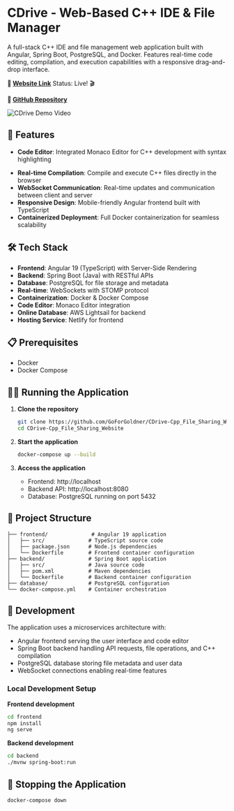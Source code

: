 # CDrive - Web-Based C++ IDE & File Manager

A full-stack C++ IDE and file management web application built with Angular, Spring Boot, PostgreSQL, and Docker. Features real-time code editing, compilation, and execution capabilities with a responsive drag-and-drop interface.

**🔗 [Website Link](https://cdrivecpp.netlify.app/)**
Status: Live! 🎬

**🔗 [GitHub Repository](https://github.com/GoForGoldner/CDrive-Cpp_File_Sharing_Website)**

![CDrive Demo Video](CDriveCurrentDemo.gif)

## 🚀 Features

- **Code Editor**: Integrated Monaco Editor for C++ development with syntax highlighting
<!-- - **File Management**: Drag-and-drop file upload and intuitive file browsing interface -->
- **Real-time Compilation**: Compile and execute C++ files directly in the browser
- **WebSocket Communication**: Real-time updates and communication between client and server
- **Responsive Design**: Mobile-friendly Angular frontend built with TypeScript
- **Containerized Deployment**: Full Docker containerization for seamless scalability

## 🛠️ Tech Stack

- **Frontend**: Angular 19 (TypeScript) with Server-Side Rendering
- **Backend**: Spring Boot (Java) with RESTful APIs
- **Database**: PostgreSQL for file storage and metadata
- **Real-time**: WebSockets with STOMP protocol
- **Containerization**: Docker & Docker Compose
- **Code Editor**: Monaco Editor integration
- **Online Database**: AWS Lightsail for backend
- **Hosting Service**: Netlify for frontend

## 📋 Prerequisites

- Docker
- Docker Compose

## 🏃‍♂️ Running the Application

1. **Clone the repository**
   ```bash
   git clone https://github.com/GoForGoldner/CDrive-Cpp_File_Sharing_Website
   cd CDrive-Cpp_File_Sharing_Website
   ```

2. **Start the application**
   ```bash
   docker-compose up --build
   ```

3. **Access the application**
   - Frontend: http://localhost
   - Backend API: http://localhost:8080
   - Database: PostgreSQL running on port 5432

## 📁 Project Structure

```
├── frontend/              # Angular 19 application
│   ├── src/              # TypeScript source code
│   ├── package.json      # Node.js dependencies
│   └── Dockerfile        # Frontend container configuration
├── backend/              # Spring Boot application
│   ├── src/              # Java source code
│   ├── pom.xml           # Maven dependencies
│   └── Dockerfile        # Backend container configuration
├── database/             # PostgreSQL configuration
└── docker-compose.yml    # Container orchestration
```

## 🔧 Development

The application uses a microservices architecture with:

- Angular frontend serving the user interface and code editor
- Spring Boot backend handling API requests, file operations, and C++ compilation
- PostgreSQL database storing file metadata and user data
- WebSocket connections enabling real-time features

### Local Development Setup

**Frontend development**
```bash
cd frontend
npm install
ng serve
```

**Backend development**
```bash
cd backend
./mvnw spring-boot:run
```

## 🛑 Stopping the Application

```bash
docker-compose down
```